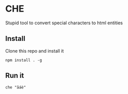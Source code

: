 # CHE
Stupid tool to convert special characters to html entities

## Install
Clone this repo and install it

```
npm install . -g
```

## Run it
``` 
che "ãáè"
```
